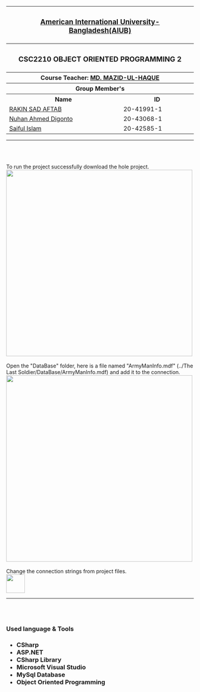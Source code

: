 <p align="middle">
<table>
  <tr>
    <th colspan="2"><h3><a href="https://www.aiub.edu">American International University-Bangladesh(AIUB)</a></h3></h>
  </tr>

  <tr>
    <th colspan="2"><h3>CSC2210	OBJECT ORIENTED PROGRAMMING 2</h3></h>
  </tr>
  
  <tr>
    <th colspan="2">Course Teacher: <a href="https://cs.aiub.edu/profile/mazid">MD. MAZID-UL-HAQUE</a></th>
  </tr>
  
  <tr>
    <th colspan="2">Group Member's</th>
  </tr>
  
  <tr>
    <th>Name</th>
    <th>ID</th>
  </tr>
  
  <tr>
    <td><a href="https://www.github.com/aftabrakinsad">RAKIN SAD AFTAB</a></td>
    <td>20-41991-1</td>
  </tr>
  
  <tr>
    <td><a href="https://github.com/nuhan20">Nuhan Ahmed Digonto</a></td>
    <td>20-43068-1</td>
  </tr>
  
  <tr>
    <td><a href="https://github.com/saifulislam20">Saiful Islam</a></td>
    <td>20-42585-1</td>
  </tr>
</table>
</P>

<hr>
<br>
<br>

<p>
  To run the project successfully download the hole project. <br>
  <img align="middle" width="500px" src="https://user-images.githubusercontent.com/66327542/178089296-f83115b1-bc2b-45a3-b2a5-7cae715791a1.png"> <br><br>
  Open the "DataBase" folder, here is a file named "ArmyManInfo.mdf" (../The Last Soldier/DataBase/ArmyManInfo.mdf) and add it to the connection.<br>
  <img align="middle" width="500px" src="https://user-images.githubusercontent.com/66327542/178089209-a60e6ba0-2c64-4f85-910f-79ac4e05fb13.png"> <br><br>
  Change the connection strings from project files.<br>
  <img align="middle" height="50px" src="https://user-images.githubusercontent.com/66327542/178089575-a2297929-13b6-47b8-8f08-98c828ceebe8.png">
</P>

<hr>
<br>
<br>

<h3>Used language & Tools<h3>
<ul>
  <li>CSharp</li>
  <li>ASP.NET</li>
  <li>CSharp Library</li>
  <li>Microsoft Visual Studio</li>
  <li>MySql Database</li>
  <li>Object Oriented Programming</li>
</ul>
